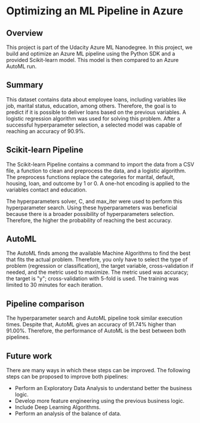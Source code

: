 # Optimizing an ML Pipeline in Azure

## Overview
This project is part of the Udacity Azure ML Nanodegree.
In this project, we build and optimize an Azure ML pipeline using the Python SDK and a provided Scikit-learn model.
This model is then compared to an Azure AutoML run.

## Summary
This dataset contains data about employee loans, including variables like job, marital status, education, among others. Therefore, the goal is to predict if it is possible to deliver loans based on the previous variables. A logistic regression algorithm was used for solving this problem. After a successful hyperparameter selection, a selected model was capable of reaching an accuracy of 90.9%.

## Scikit-learn Pipeline

The Scikit-learn Pipeline contains a command to import the data from a CSV file, a function to clean and preprocess the data, and a logistic algorithm. The preprocess functions replace the categories for marital, default, housing, loan, and outcome by 1 or 0. A one-hot encoding is applied to the variables contact and education. 

The hyperparameters solver, C, and max_iter were used to perform this hyperparameter search. Using these hyperparameters was beneficial because there is a broader possibility of hyperparameters selection. Therefore, the higher the probability of reaching the best accuracy.

## AutoML
The AutoML finds among the available Machine Algorithms to find the best that fits the actual problem. Therefore, you only have to select the type of problem (regression or classification), the target variable, cross-validation if needed, and the metric used to maximize. The metric used was accuracy; the target is "y"; cross-validation with 5-fold is used. The training was limited to 30 minutes for each iteration.


## Pipeline comparison
The hyperparameter search and AutoML pipeline took similar execution times. Despite that, AutoML gives an accuracy of 91.74% higher than 91.00%. Therefore, the performance of AutoML is the best between both pipelines.

## Future work

There are many ways in which these steps can be improved. The following steps can be proposed to improve both pipelines:
- Perform an Exploratory Data Analysis to understand better the business logic.
- Develop more feature engineering using the previous business logic.
- Include Deep Learning Algorithms.
- Perform an analysis of the balance of data.
